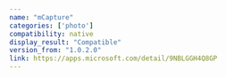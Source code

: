 ```yaml
---
name: "mCapture"
categories: ['photo']
compatibility: native
display_result: "Compatible"
version_from: "1.0.2.0"
link: https://apps.microsoft.com/detail/9NBLGGH4Q8GP
---
```

